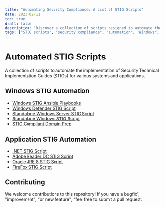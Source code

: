 ```yaml
---
title: "Automating Security Compliance: A List of STIG Scripts"
date: 2023-02-11
toc: true
draft: false
description: "Discover a collection of scripts designed to automate the implementation of Security Technical Implementation Guides (STIGs) for various systems and applications, including Windows and popular applications."
tags: ["STIG scripts", "security compliance", "automation", "Windows", "applications", ".NET", "Adobe Reader DC", "Oracle JRE 8", "FireFox", "Ansible playbooks", "domain prep", "standalone scripts"]
---
```


# Automated STIG Scripts

A collection of scripts to automate the implementation of Security Technical Implementation Guides (STIGs) for various systems and applications.

## Windows STIG Automation

- [Windows STIG Ansible Playbooks](https://github.com/simeononsecurity/Windows_STIG_Ansible)
- [Windows Defender STIG Script](https://github.com/simeononsecurity/Windows-Defender-STIG-Script)
- [Standalone Windows Server STIG Script](https://github.com/simeononsecurity/Standalone-Windows-Server-STIG-Script)
- [Standalone Windows STIG Script](https://github.com/simeononsecurity/Standalone-Windows-STIG-Script)
- [STIG Compliant Domain Prep](https://github.com/simeononsecurity/STIG-Compliant-Domain-Prep)

## Application STIG Automation

- [.NET STIG Script](https://github.com/simeononsecurity/.NET-STIG-Script)
- [Adobe Reader DC STIG Script](https://github.com/simeononsecurity/Adobe-Reader-DC-STIG-Script)
- [Oracle JRE 8 STIG Script](https://github.com/simeononsecurity/Oracle-JRE-8-STIG-Script)
- [FireFox STIG Script](https://github.com/simeononsecurity/FireFox-STIG-Script)


## Contributing

We welcome contributions to this repository! If you have a bugfix", "improvement", "or new feature", "feel free to submit a pull request. 
